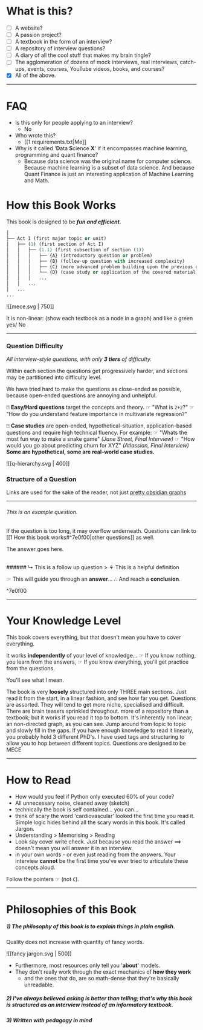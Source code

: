 # What is this?

- [ ] A website?
- [ ] A passion project?
- [ ] A textbook in the form of an interview? 
- [ ] A repository of interview questions? 
- [ ] A diary of all the cool stuff that makes my brain tingle?
- [ ] The agglomeration of dozens of mock interviews, real interviews, catch-ups, events, courses, YouTube videos, books, and courses?
- [x] All of the above.

---

# FAQ

- Is this only for people applying to an interview? 
	- No
- Who wrote this? 
	- [[1 requirements.txt|Me]]
- Why is it called '**D**ata **S**cience **X**' if it encompasses machine learning, programming and quant finance? 
	- Because data science was the original name for computer science. Because machine learning is a subset of data science. And because Quant Finance is just an interesting application of Machine Learning and Math. 


# How this Book Works

This book is designed to be ***fun and efficient.*** 

```python
│
├── Act I (first major topic or unit)
│   ├── (1) (first section of Act I)
│   │   ├── (1.1) (first subsection of section (1))
│   │   │   ├── {A} (introductory question or problem)
│   │   │   ├── {B} (follow-up question with increased complexity)
│   │   │   ├── {C} (more advanced problem building upon the previous ones)
│   │   │   └── {D} (case study or application of the covered material)
│   │   │   ...
│   │   ...
│   ...
...
```


![[mece.svg | 750]]

It is non-linear: (show each textbook as a node in a graph) and like a green yes/ No

---
### Question Difficulty

*All interview-style questions, with only **3 tiers** of difficulty.* 

Within each section the questions get progressively harder, and sections may be partitioned into difficulty level. 

We have tried hard to make the questions as close-ended as possible, because open-ended questions are annoying and unhelpful. 

⍰ **Easy/Hard questions** target the concepts and theory. 
☞ "What is `2+2`?"
☞ "How do you understand feature importance in multivariate regression?"

⍰ **Case studies** are open-ended, hypothetical-situation, application-based questions and require high technical fluency. For example: 
☞ "Whats the most fun way to make a snake game" *(Jane Street, Final Interview)*
☞ "How would you go about predicting churn for XYZ" *(Atlassian, Final Interview)*
**Some are hypothetical, some are real-world case studies.** 

<div style="text-align: centre;">
</div>

![[q-hierarchy.svg | 400]]
### Structure of a Question

Links are used for the sake of the reader, not just [pretty obsidian graphs](https://forum.obsidian.md/t/obsidian-graph-of-the-year-2020-nomination-thread/9365/12)

---

###### This is an example question.
If the question is too long, it may overflow underneath. Questions can link to [[1 How this book works#^7e0f00|other questions]] as well.

The answer goes here. 

<br>
###### ↳ This is a follow up question
> ⚘ This is a helpful definition

☞ This will guide you through an **answer**...
∴ And reach a **conclusion**. 

^7e0f00

---

# Your Knowledge Level

This book covers everything, but that doesn't mean you have to cover everything. 

It works **independently** of your level of knowledge... 
☞ If you know nothing, you learn from the answers, 
☞ If you know everything, you'll get practice from the questions. 

You'll see what I mean. 

The book is very **loosely** structured into only THREE main sections. Just read it from the start, in a linear fashion, and see how far you get. Questions are assorted. They will tend to get more niche, specialised and difficult. There are brain teasers sprinkled throughout. more of a repository than a textbook; but it works if you read it top to bottom. It's inherently non linear; an non-directed graph, as you can see. Jump around from topic to topic and slowly fill in the gaps. If you have enough knowledge to read it linearly, you probably hold 3 different PhD's. I have used tags and structuring to allow you to hop between different topics. Questions are designed to be MECE

---

# How to Read

- How would you feel if Python only executed 60% of your code? 
- All unnecessary noise, cleaned away (sketch)
- technically the book is self contained... you can... 
- think of scary the word 'cardiovascular' looked the first time you read it. Simple logic hides behind all the scary words in this book. It's called Jargon. 
- Understanding > Memorising > Reading 
- Look say cover write check. Just because you read the answer $\implies$ doesn't mean you will answer it in an interview. 
-  in your own words - or even just reading from the answers. Your interview **cannot** be the first time you've ever tried to articulate these concepts aloud. 

Follow the pointers ☞ (not `C`). 


---

# Philosophies of this Book

##### 1) The philosophy of this book is to explain things in plain english.

Quality does not increase with quantity of fancy words. 


![[fancy jargon.svg | 500]]


- Furthermore, most resources only tell you '**about**' models. 
- They don't really work through the exact mechanics of **how they work**
	- and the ones that do, are so math-dense that they're basically unreadable. 

##### 2) I've always believed **asking** is better than **telling**; that's why this book is structured as an interview instead of an informatory textbook. 

##### 3) Written with pedagogy in mind

